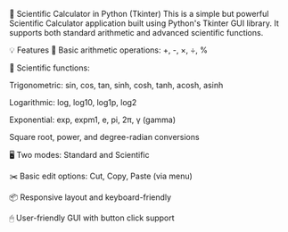 🧮 Scientific Calculator in Python (Tkinter)
This is a simple but powerful Scientific Calculator application built using Python's Tkinter GUI library. It supports both standard arithmetic and advanced scientific functions.

💡 Features
🧾 Basic arithmetic operations: +, -, ×, ÷, %

🧠 Scientific functions:

Trigonometric: sin, cos, tan, sinh, cosh, tanh, acosh, asinh

Logarithmic: log, log10, log1p, log2

Exponential: exp, expm1, e, pi, 2π, γ (gamma)

Square root, power, and degree-radian conversions

🖥 Two modes: Standard and Scientific

✂️ Basic edit options: Cut, Copy, Paste (via menu)

📦 Responsive layout and keyboard-friendly

🖱 User-friendly GUI with button click support
